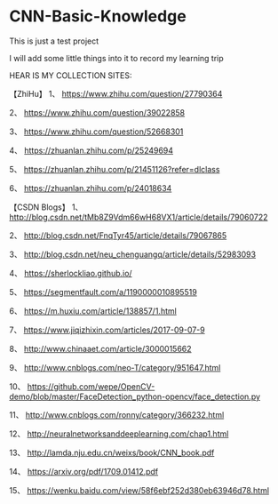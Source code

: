 # CNN-Basic-Knowledge

This is just a test project

I will add some little things into it to record my learning trip

HEAR IS MY COLLECTION SITES:

【ZhiHu】
1、  https://www.zhihu.com/question/27790364

2、  https://www.zhihu.com/question/39022858

3、  https://www.zhihu.com/question/52668301

4、  https://zhuanlan.zhihu.com/p/25249694

5、  https://zhuanlan.zhihu.com/p/21451126?refer=dlclass

6、  https://zhuanlan.zhihu.com/p/24018634


【CSDN Blogs】
1、  http://blog.csdn.net/tMb8Z9Vdm66wH68VX1/article/details/79060722

2、  http://blog.csdn.net/FnqTyr45/article/details/79067865

3、  http://blog.csdn.net/neu_chenguangq/article/details/52983093

4、  https://sherlockliao.github.io/

5、  https://segmentfault.com/a/1190000010895519

6、  https://m.huxiu.com/article/138857/1.html

7、  https://www.jiqizhixin.com/articles/2017-09-07-9

8、  http://www.chinaaet.com/article/3000015662

9、  http://www.cnblogs.com/neo-T/category/951647.html

10、 https://github.com/wepe/OpenCV-demo/blob/master/FaceDetection_python-opencv/face_detection.py

11、 http://www.cnblogs.com/ronny/category/366232.html

12、 http://neuralnetworksanddeeplearning.com/chap1.html

13、 http://lamda.nju.edu.cn/weixs/book/CNN_book.pdf

14、 https://arxiv.org/pdf/1709.01412.pdf

15、 https://wenku.baidu.com/view/58f6ebf252d380eb63946d78.html
